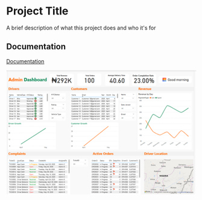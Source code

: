 
# Project Title

A brief description of what this project does and who it's for


## Documentation

[Documentation](https://linktodocumentation)


![Logo](https://github.com/DZIEDZOAVE-WISDOM/Admin-Dashboard/blob/main/Screenshot%202025-05-31%20082141.png)

